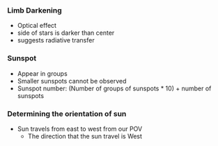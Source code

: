 ### Limb Darkening
- Optical effect
- side of stars is darker than center
- suggests radiative transfer


### Sunspot
- Appear in groups
- Smaller sunspots cannot be observed
- Sunspot number: (Number of groups of sunspots * 10) + number of sunspots



### Determining the orientation of sun
- Sun travels from east to west from our POV
	- The direction that the sun travel is West